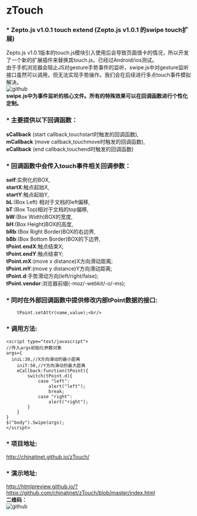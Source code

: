 zTouch
======

### * Zepto.js v1.0.1   touch extend (Zepto.js v1.0.1 的swipe touch扩展)

Zepto.js v1.0.1版本的touch.js模块引入使用后会导致页面很卡的情况，所以开发了一个新的扩展插件来替换其touch.js。已经过Android/ios测试。<br/>
由于手机浏览器会阻止JS对gesture手势事件的监听，swipe.js中对gesture监听接口虽然可以调用，但无法实现手势操作。我们会在后续进行多点touch事件模拟解决。<br>
![github](https://raw.github.com/chinatjnet/zTouch/master/Touch_Gesture_Reference.jpg "Touch_Gesture_Reference")
<br/><b>swipe.js中为事件监听的核心文件。所有的特殊效果可以在回调函数进行个性化定制。</b><br/>
### * 主要提供以下回调函数：<br/>
<b>sCallback</b> (start callback,touchstart时触发的回调函数),<br/>
<b>mCallback</b> (move callback,touchmove时触发的回调函数),<br/>
<b>eCallback</b> (end callback,touchend时触发的回调函数)<br/>

### * 回调函数中会传入touch事件相关回调参数：<br/>
<b>self</b>:实例化的BOX,<br/>
<b>startX</b>:触点起始X,<br/>
<b>startY</b>:触点起始Y,<br/>
<b>bL</b>:(Box Left) 相对于文档的left偏移,<br/>
<b>bT</b>:(Box Top)相对于文档的top偏移,<br/>
<b>bW</b>:(Box Width)BOX的宽度,<br/>
<b>bH</b>:(Box Height)BOX的高度,<br/>
<b>bRb</b>:(Box Right Border)BOX的右边界,<br/>
<b>bBb</b>:(Box Bottom Border)BOX的下边界,<br/>
<b>tPoint.endX</b>:触点结束X;<br/>
<b>tPoint.endY</b>:触点结束Y;<br/>
<b>tPoint.mX</b>:(move x distance)X方向滑动距离;<br/>
<b>tPoint.mY</b>:(move y distance)Y方向滑动距离;<br/>
<b>tPoint.d</b>:手势滑动方向(left/right/false);<br/>
<b>tPoint.vendor</b>:浏览器前缀(-moz/-webkit/-o/-ms);<br/>

### * 同时在外部回调函数中提供修改内部tPoint数据的接口:<br/>
        tPoint.setAttr(name,value);<br/>

### * 调用方法:<br/>
    <script type="text/javascript">
    //传入args初始化参数对象
    args={
      iniL:30,//X方向滑动的最小距离
        iniT:50,//Y方向滑动的最大距离
    	eCallback:function(tPoint){
    		switch(tPoint.d){
    			case "left":
    				alert("left");
    				break;
    			case "right":
    				alert("right");
    		}
    	}
    }
    $("body").Swipe(args); 
    </script>
	
### * 项目地址:<br/>
http://chinatjnet.github.io/zTouch/

### * 演示地址:<br/>
http://htmlpreview.github.io/?https://github.com/chinatjnet/zTouch/blob/master/index.html
<br/><b>二维码：</b><br/>
![github](https://raw.github.com/chinatjnet/zTouch/master/QRcode.png "QRcode")
<br><br>
